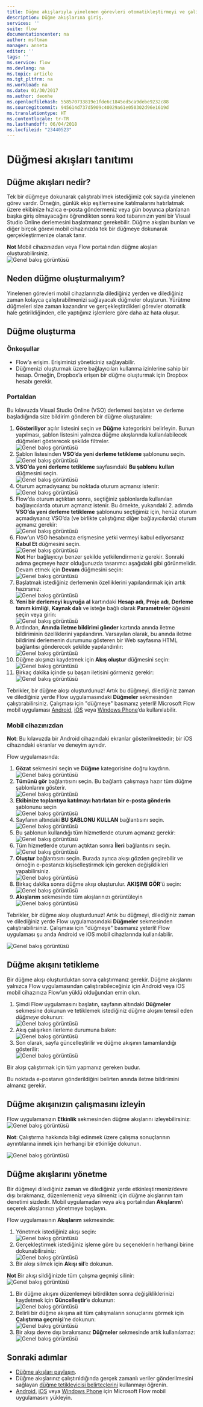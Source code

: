 ```yaml
---
title: Düğme akışlarıyla yinelenen görevleri otomatikleştirmeyi ve çalıştırmayı öğrenme | Microsoft Docs
description: Düğme akışlarına giriş.
services: ''
suite: flow
documentationcenter: na
author: msftman
manager: anneta
editor: ''
tags: ''
ms.service: flow
ms.devlang: na
ms.topic: article
ms.tgt_pltfrm: na
ms.workload: na
ms.date: 01/30/2017
ms.author: deonhe
ms.openlocfilehash: 558570733819e1fde6c1845ed5ca9debe9232c88
ms.sourcegitcommit: 945614d737d5909c40029a61e050302d96e1619d
ms.translationtype: HT
ms.contentlocale: tr-TR
ms.lasthandoff: 06/04/2018
ms.locfileid: "23440523"
---
```

# <a name="introducing-button-flows"></a>Düğmesi akışları tanıtımı
## <a name="what-are-button-flows"></a>Düğme akışları nedir?
Tek bir düğmeye dokunarak çalıştırabilmek istediğimiz çok sayıda yinelenen görev vardır. Örneğin, günlük ekip eşitlemesine katılmalarını hatırlatmak üzere ekibinize hızlıca e-posta göndermeniz veya gün boyunca planlanan başka giriş olmayacağını öğrendikten sonra kod tabanınızın yeni bir Visual Studio Online derlemesini başlatmanız gerekebilir. Düğme akışları bunları ve diğer birçok görevi mobil cihazınızda tek bir düğmeye dokunarak gerçekleştirmenize olanak tanır.

**Not** Mobil cihazınızdan veya Flow portalından düğme akışları oluşturabilirsiniz.  
  ![Genel bakış görüntüsü](./media/introduction-to-button-flows/buttons-montage.png)  

## <a name="why-create-buttons"></a>Neden düğme oluşturmalıyım?
Yinelenen görevleri mobil cihazlarınızla dilediğiniz yerden ve dilediğiniz zaman kolayca çalıştırabilmenizi sağlayacak düğmeler oluşturun. Yürütme düğmeleri size zaman kazandırır ve gerçekleştirdikleri görevler otomatik hale getirildiğinden, elle yaptığınız işlemlere göre daha az hata oluşur.  

## <a name="create-a-button"></a>Düğme oluşturma
### <a name="prerequisites"></a>Önkoşullar
* Flow’a erişim. Erişiminizi yöneticiniz sağlayabilir.
* Düğmenizi oluşturmak üzere bağlayıcıları kullanma izinlerine sahip bir hesap. Örneğin, Dropbox’a erişen bir düğme oluşturmak için Dropbox hesabı gerekir.

### <a name="from-the-portal"></a>Portaldan
Bu kılavuzda Visual Studio Online (VSO) derlemesi başlatan ve derleme başladığında size bildirim gönderen bir düğme oluşturalım:  

1. **Gösteriliyor** açılır listesini seçin ve **Düğme** kategorisini belirleyin. Bunun yapılması, şablon listesini yalnızca düğme akışlarında kullanılabilecek düğmeleri gösterecek şekilde filtreler.  
   ![Genel bakış görüntüsü](./media/introduction-to-button-flows/create-button-1.png)   
2. Şablon listesinden **VSO’da yeni derleme tetikleme** şablonunu seçin.  
   ![Genel bakış görüntüsü](./media/introduction-to-button-flows/create-button-2.png)  
3. **VSO’da yeni derleme tetikleme** sayfasındaki **Bu şablonu kullan** düğmesini seçin.   
   ![Genel bakış görüntüsü](./media/introduction-to-button-flows/create-button-3.png)  
4. Oturum açmadıysanız bu noktada oturum açmanız istenir:  
   ![Genel bakış görüntüsü](./media/introduction-to-button-flows/create-button-4.png)  
5. Flow’da oturum açtıktan sonra, seçtiğiniz şablonlarda kullanılan bağlayıcılarda oturum açmanız istenir. Bu örnekte, yukarıdaki 2. adımda **VSO’da yeni derleme tetikleme** şablonunu seçtiğimiz için, henüz oturum açmadıysanız VSO’da (ve birlikte çalıştığınız diğer bağlayıcılarda) oturum açmanız gerekir:  
   ![Genel bakış görüntüsü](./media/introduction-to-button-flows/create-button-pre-req-1.png)    
6. Flow’un VSO hesabınıza erişmesine yetki vermeyi kabul ediyorsanız **Kabul Et** düğmesini seçin.  
   ![Genel bakış görüntüsü](./media/introduction-to-button-flows/create-button-5.png)   
   **Not** Her bağlayıcıyı benzer şekilde yetkilendirmeniz gerekir. Sonraki adıma geçmeye hazır olduğunuzda tasarımcı aşağıdaki gibi görünmelidir. Devam etmek için **Devam** düğmesini seçin:  
   ![Genel bakış görüntüsü](./media/introduction-to-button-flows/create-button-6.png)   
7. Başlatmak istediğiniz derlemenin özelliklerini yapılandırmak için artık hazırsınız:    
   ![Genel bakış görüntüsü](./media/introduction-to-button-flows/create-button-7.png)  
8. **Yeni bir derlemeyi kuyruğa al** kartındaki **Hesap adı**, **Proje adı**, **Derleme tanım kimliği**, **Kaynak dalı** ve isteğe bağlı olarak **Parametreler** öğesini seçin veya girin:    
   ![Genel bakış görüntüsü](./media/introduction-to-button-flows/create-button-8.png)  
9. Ardından, **Anında iletme bildirimi gönder** kartında anında iletme bildiriminin özelliklerini yapılandırın. Varsayılan olarak, bu anında iletme bildirimi derlemenin durumunu gösteren bir Web sayfasına HTML bağlantısı gönderecek şekilde yapılandırılır:  
   ![Genel bakış görüntüsü](./media/introduction-to-button-flows/create-button-9.png)  
10. Düğme akışınızı kaydetmek için **Akış oluştur** düğmesini seçin: ![Genel bakış görüntüsü](./media/introduction-to-button-flows/create-button-10.png)  
11. Birkaç dakika içinde şu başarı iletisini görmeniz gerekir:  
    ![Genel bakış görüntüsü](./media/introduction-to-button-flows/create-button-11.png)  

Tebrikler, bir düğme akışı oluşturdunuz! Artık bu düğmeyi, dilediğiniz zaman ve dilediğiniz yerde Flow uygulamasındaki **Düğmeler** sekmesinden çalıştırabilirsiniz. Çalışması için "düğmeye" basmanız yeterli! Microsoft Flow mobil uygulaması [Android](https://aka.ms/flowmobiledocsandroid), [iOS](https://aka.ms/flowmobiledocsios) veya [Windows Phone](https://aka.ms/flowmobilewindows)’da kullanılabilir.

### <a name="from-your-mobile-device"></a>Mobil cihazınızdan
**Not**: Bu kılavuzda bir Android cihazındaki ekranlar gösterilmektedir; bir iOS cihazındaki ekranlar ve deneyim aynıdır.

Flow uygulamasında:

1. **Gözat** sekmesini seçin ve **Düğme** kategorisine doğru kaydırın.  
   ![Genel bakış görüntüsü](./media/introduction-to-button-flows/create-button-from-mobile-1.png)  
2. **Tümünü gör** bağlantısını seçin. Bu bağlantı çalışmaya hazır tüm düğme şablonlarını gösterir.     
   ![Genel bakış görüntüsü](./media/introduction-to-button-flows/create-button-from-mobile-2.png)  
3. **Ekibinize toplantıya katılmayı hatırlatan bir e-posta gönderin** şablonunu seçin    
   ![Genel bakış görüntüsü](./media/introduction-to-button-flows/create-button-from-mobile-3.png)  
4. Sayfanın altındaki **BU ŞABLONU KULLAN** bağlantısını seçin.    
   ![Genel bakış görüntüsü](./media/introduction-to-button-flows/create-button-from-mobile-4.png)  
5. Bu şablonun kullandığı tüm hizmetlerde oturum açmanız gerekir:    
   ![Genel bakış görüntüsü](./media/introduction-to-button-flows/create-button-from-mobile-5.png)  
6. Tüm hizmetlerde oturum açtıktan sonra **İleri** bağlantısını seçin.      
   ![Genel bakış görüntüsü](./media/introduction-to-button-flows/create-button-from-mobile-6.png)  
7. **Oluştur** bağlantısını seçin. Burada ayrıca akışı gözden geçirebilir ve örneğin e-postanızı kişiselleştirmek için gereken değişiklikleri yapabilirsiniz.        
   ![Genel bakış görüntüsü](./media/introduction-to-button-flows/create-button-from-mobile-7.png)  
8. Birkaç dakika sonra düğme akışı oluşturulur. **AKIŞIMI GÖR**'ü seçin:   
   ![Genel bakış görüntüsü](./media/introduction-to-button-flows/create-button-from-mobile-8.png)  
9. **Akışlarım** sekmesinde tüm akışlarınızı görüntüleyin  
   ![Genel bakış görüntüsü](./media/introduction-to-button-flows/create-button-from-mobile-9.png)  

Tebrikler, bir düğme akışı oluşturdunuz! Artık bu düğmeyi, dilediğiniz zaman ve dilediğiniz yerde Flow uygulamasındaki **Düğmeler** sekmesinden çalıştırabilirsiniz. Çalışması için "düğmeye" basmanız yeterli! Flow uygulaması şu anda Android ve iOS mobil cihazlarında kullanılabilir.  

![Genel bakış görüntüsü](./media/introduction-to-button-flows/create-button-from-mobile-10.png)  

## <a name="trigger-a-button-flow"></a>Düğme akışını tetikleme
Bir düğme akışı oluşturduktan sonra çalıştırmanız gerekir. Düğme akışlarını yalnızca Flow uygulamasından çalıştırabileceğiniz için Android veya iOS mobil cihazınıza Flow’un yüklü olduğundan emin olun.  

1. Şimdi Flow uygulamasını başlatın, sayfanın altındaki **Düğmeler** sekmesine dokunun ve tetiklemek istediğiniz düğme akışını temsil eden *düğmeye* dokunun:  
   ![Genel bakış görüntüsü](./media/introduction-to-button-flows/trigger-button-1.png)   
2. Akış çalışırken ilerleme durumuna bakın:  
   ![Genel bakış görüntüsü](./media/introduction-to-button-flows/trigger-button-2.png)   
3. Son olarak, sayfa güncelleştirilir ve düğme akışının tamamlandığı gösterilir:  
   ![Genel bakış görüntüsü](./media/introduction-to-button-flows/trigger-button-3.png)   

Bir akışı çalıştırmak için tüm yapmanız gereken budur. 

Bu noktada e-postanın gönderildiğini belirten anında iletme bildirimini almanız gerekir.  

## <a name="monitor-your-button-flow-runs"></a>Düğme akışınızın çalışmasını izleyin
Flow uygulamanızın **Etkinlik** sekmesinden düğme akışlarını izleyebilirsiniz:   
![Genel bakış görüntüsü](./media/introduction-to-button-flows/create-button-from-mobile-13.png)  

**Not**: Çalıştırma hakkında bilgi edinmek üzere çalışma sonuçlarının ayrıntılarına inmek için herhangi bir etkinliğe dokunun.  

![Genel bakış görüntüsü](./media/introduction-to-button-flows/activity-details-1.png)  

## <a name="manage-button-flows"></a>Düğme akışlarını yönetme
Bir düğmeyi dilediğiniz zaman ve dilediğiniz yerde etkinleştirmeniz/devre dışı bırakmanız, düzenlemeniz veya silmeniz için düğme akışlarının tam denetimi sizdedir. Mobil uygulamadan veya akış portalından **Akışlarım**’ı seçerek akışlarınızı yönetmeye başlayın.    

Flow uygulamasının **Akışlarım** sekmesinde:

1. Yönetmek istediğiniz akışı seçin:    
   ![Genel bakış görüntüsü](./media/introduction-to-button-flows/trigger-button-4.png)   
2. Gerçekleştirmek istediğiniz işleme göre bu seçeneklerin herhangi birine dokunabilirsiniz:    
   ![Genel bakış görüntüsü](./media/introduction-to-button-flows/manage-flow-1.png)  
3. Bir akışı silmek için **Akışı sil**’e dokunun.  

**Not** Bir akışı sildiğinizde tüm çalışma geçmişi silinir:   
![Genel bakış görüntüsü](./media/introduction-to-button-flows/manage-flow-2.png)   

1. Bir düğme akışını düzenlemeyi bitirdikten sonra değişikliklerinizi kaydetmek için **Güncelleştir**’e dokunun:   
   ![Genel bakış görüntüsü](./media/introduction-to-button-flows/manage-flow-3.png)   
2. Belirli bir düğme akışına ait tüm çalışmaların sonuçlarını görmek için **Çalıştırma geçmişi**’ne dokunun:    
   ![Genel bakış görüntüsü](./media/introduction-to-button-flows/manage-flow-4.png)  
3. Bir akışı devre dışı bırakırsanız **Düğmeler** sekmesinde artık kullanılamaz:    
   ![Genel bakış görüntüsü](./media/introduction-to-button-flows/manage-flow-5.png)  

## <a name="next-steps"></a>Sonraki adımlar
* [Düğme akışları paylaşın](share-buttons.md).
* Düğme akışlarınız çalıştırıldığında gerçek zamanlı veriler gönderilmesini sağlayan [düğme tetikleyicisi belirteçlerini](introduction-to-button-trigger-tokens.md) kullanmayı öğrenin.
* [Android](https://aka.ms/flowmobiledocsandroid), [iOS](https://aka.ms/flowmobiledocsios) veya [Windows Phone](https://aka.ms/flowmobilewindows) için Microsoft Flow mobil uygulamasını yükleyin.

